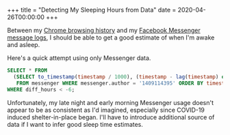 +++
title = "Detecting My Sleeping Hours from Data"
date = 2020-04-26T00:00:00
+++

Between my [Chrome browsing history](/snippets/2020-04-20-browser-history-date-queries/) and my [Facebook Messenger message logs](/snippets/2020-04-12-fb-messenger-sql/), I should be able to get a good estimate of when I'm awake and asleep.

Here's a quick attempt using only Messenger data.

```sql
SELECT * FROM
  (SELECT to_timestamp(timestamp / 1000), (timestamp - lag(timestamp) over (ORDER BY timestamp DESC)) / 1000 / 60 / 60 AS diff_hours
   FROM messenger WHERE messenger.author = '1409114395' ORDER BY timestamp DESC LIMIT 100000) AS foo
WHERE diff_hours < -6;
```

Unfortunately, my late night and early morning Messenger usage doesn't appear to be as consistent as I'd imagined, especially since COVID-19 induced shelter-in-place began.
I'll have to introduce additional source of data if I want to infer good sleep time estimates.

